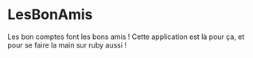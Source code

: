 # LesBonAmis
Les bon comptes font les bons amis ! Cette application est là pour ça, et pour se faire la main sur ruby aussi !
